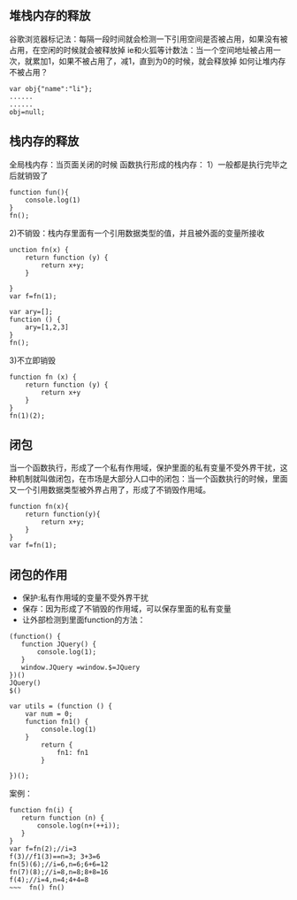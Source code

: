 ## 堆栈内存的释放
谷歌浏览器标记法：每隔一段时间就会检测一下引用空间是否被占用，如果没有被占用，在空闲的时候就会被释放掉
ie和火狐等计数法：当一个空间地址被占用一次，就累加1，如果不被占用了，减1，直到为0的时候，就会释放掉
如何让堆内存不被占用？
~~~
var obj{"name":"li"};
......
......
obj=null;
~~~
## 栈内存的释放
全局栈内存：当页面关闭的时候
函数执行形成的栈内存：
1）一般都是执行完毕之后就销毁了
~~~
function fun(){
    console.log(1)
}
fn();
~~~
2)不销毁：栈内存里面有一个引用数据类型的值，并且被外面的变量所接收
~~~
unction fn(x) {
    return function (y) {
        return x+y;
    }
    
}
var f=fn(1);
~~~
~~~
var ary=[];
function () {
    ary=[1,2,3]
}
fn();
~~~
3)不立即销毁
~~~
function fn (x) {
    return function (y) {
        return x+y
    }
}
fn(1)(2);
~~~
## 闭包
当一个函数执行，形成了一个私有作用域，保护里面的私有变量不受外界干扰，这种机制就叫做闭包，在市场是大部分人口中的闭包：当一个函数执行的时候，里面又一个引用数据类型被外界占用了，形成了不销毁作用域。
~~~
function fn(x){
    return function(y){
        return x+y;
    }
}
var f=fn(1);
~~~
## 闭包的作用
+ 保护:私有作用域的变量不受外界干扰
+ 保存：因为形成了不销毁的作用域，可以保存里面的私有变量
+ 让外部检测到里面function的方法：
 ~~~
(function() {
    function JQuery() {
        console.log(1);
    }
    window.JQuery =window.$=JQuery
})()
JQuery()
$()
~~~
~~~
var utils = (function () {
    var num = 0;
    function fn1() {
        console.log(1)
    }
        return {
            fn1: fn1
        }

})(); 
~~~   
案例：
 ~~~
 function fn(i) {
    return function (n) {
        console.log(n+(++i));
    }
}
var f=fn(2);//i=3
f(3)//f1(3)==n=3; 3+3=6
fn(5)(6);//i=6,n=6;6+6=12
fn(7)(8);//i=8,n=8;8+8=16
f(4);//i=4,n=4;4+4=8
~~~  fn() fn()